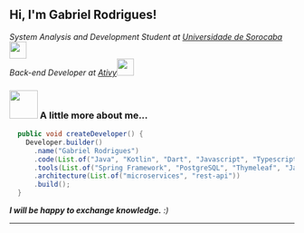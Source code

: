 <h2> Hi, I'm Gabriel Rodrigues! </h2>
<p><em>System Analysis and Development Student at <a href="http://uniso.br/home">Universidade de Sorocaba</a><img src="https://media.giphy.com/media/fYSnHlufseco8Fh93Z/giphy.gif" width="30"></br>Back-end Developer at <a href="https://ativy.com/">Ativy</a><img src="https://media.giphy.com/media/WUlplcMpOCEmTGBtBW/giphy.gif" width="30"> 
</em></p>

### <img src="https://media.giphy.com/media/VgCDAzcKvsR6OM0uWg/giphy.gif" width="50"> A little more about me...  

```java
  public void createDeveloper() {
    Developer.builder()
      .name("Gabriel Rodrigues")
      .code(List.of("Java", "Kotlin", "Dart", "Javascript", "Typescript", "HTML", "CSS"))
      .tools(List.of("Spring Framework", "PostgreSQL", "Thymeleaf", "Jasper Reports", "Itext"))
      .architecture(List.of("microservices", "rest-api"))
      .build();
  }
```

<em> <b>I will be happy to exchange knowledge.</b> :)</em>

---
